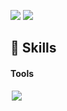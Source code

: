 <p>
  <a href="https://jungjunhyeok.tistory.com/" target="_blank"><img src="https://img.shields.io/badge/MyBlog-F0B90B?style=flat-square&logo=GitHub&logoColor=white"/></a>
  <a href="ted05050505@gmail.com" target="_blank"><img src="https://img.shields.io/badge/ted05050505@gmail.com-EA4335?style=flat-square&logo=Gmail&logoColor=white"/></a>
</p>

<!--
## 🖥️ 공부 중 🖥️
<p>
  <img src = "https://img.shields.io/badge/-C++-black?style=flat-square&logo=c%2B%2B" style="height : auto; margin-left : 2px; margin-right : 2px;"/> <img             src="https://img.shields.io/badge/Unreal Engine-0E1128?style=flat-square-square&logo=UnrealEngine&logoColor=white"/> 
</p>
-->
  
<!--
## 🦘 최근 흥미로운 것 🦘
<p>
  <img src = "https://img.shields.io/badge/-JavaScript-F7DF1E?style=flat-square&logo=JavaScript&logoColor=black" style="height : auto; margin-left : 2px; margin-right : 2px;"/> <img src = "https://img.shields.io/badge/-react-61DAFB?style=flat-square&logo=react&logoColor=black" style="height : auto; margin-left : 2px; margin-right : 2px;"/>
</p>
-->


## 💪 Skills
#### Tools
<p>
  <img src="https://img.shields.io/badge/Unreal Engine-0E1128? style=flat-square&logo=UnrealEngine&logoColor=white" style="height : auto; margin-left : 2px; margin-right : 2px;"/> 
</p>
